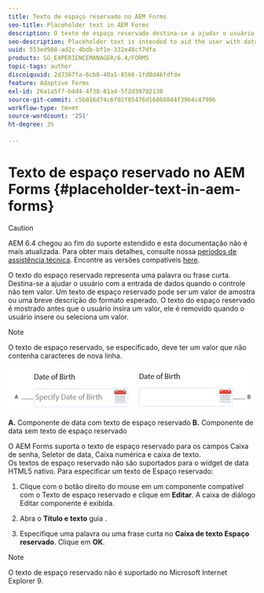 ```yaml
---
title: Texto de espaço reservado no AEM Forms
seo-title: Placeholder text in AEM Forms
description: O texto de espaço reservado destina-se a ajudar o usuário com a entrada de dados quando o controle não tem valor. Pode ser um valor de amostra ou uma breve descrição do formato esperado.
seo-description: Placeholder text is intended to aid the user with data entry when the control has no value. It could be a sample value or a brief description of the expected format.
uuid: 553ed988-ad2c-4bdb-bf1e-332e48cf7dfa
products: SG_EXPERIENCEMANAGER/6.4/FORMS
topic-tags: author
discoiquuid: 2d7367fa-6cb8-40a1-8566-1fd0d46fdfde
feature: Adaptive Forms
exl-id: 26a1a5f7-b4d4-4f38-81a4-5f2d39702138
source-git-commit: c5b816d74c6f02f85476d16868844f39b4c47996
workflow-type: tm+mt
source-wordcount: '251'
ht-degree: 3%

---
```


# Texto de espaço reservado no AEM Forms {#placeholder-text-in-aem-forms}

>[!CAUTION]
>
>AEM 6.4 chegou ao fim do suporte estendido e esta documentação não é mais atualizada. Para obter mais detalhes, consulte nossa [períodos de assistência técnica](https://helpx.adobe.com/br/support/programs/eol-matrix.html). Encontre as versões compatíveis [here](https://experienceleague.adobe.com/docs/).

O texto do espaço reservado representa uma palavra ou frase curta. Destina-se a ajudar o usuário com a entrada de dados quando o controle não tem valor. Um texto de espaço reservado pode ser um valor de amostra ou uma breve descrição do formato esperado. O texto do espaço reservado é mostrado antes que o usuário insira um valor, ele é removido quando o usuário insere ou seleciona um valor.

>[!NOTE]
>
>O texto de espaço reservado, se especificado, deve ter um valor que não contenha caracteres de nova linha.

![Componente de data com e sem texto de espaço reservado](assets/dat-picker-place-holder-text.png)

**A.** Componente de data com texto de espaço reservado **B.** Componente de data sem texto de espaço reservado

O AEM Forms suporta o texto de espaço reservado para os campos Caixa de senha, Seletor de data, Caixa numérica e caixa de texto.\
Os textos de espaço reservado não são suportados para o widget de data HTML5 nativo. Para especificar um texto de Espaço reservado:

1. Clique com o botão direito do mouse em um componente compatível com o Texto de espaço reservado e clique em **Editar**. A caixa de diálogo Editar componente é exibida.

1. Abra o **Título e texto** guia .
1. Especifique uma palavra ou uma frase curta no **Caixa de texto Espaço reservado**. Clique em **OK**.

>[!NOTE]
>
>O texto de espaço reservado não é suportado no Microsoft Internet Explorer 9.
